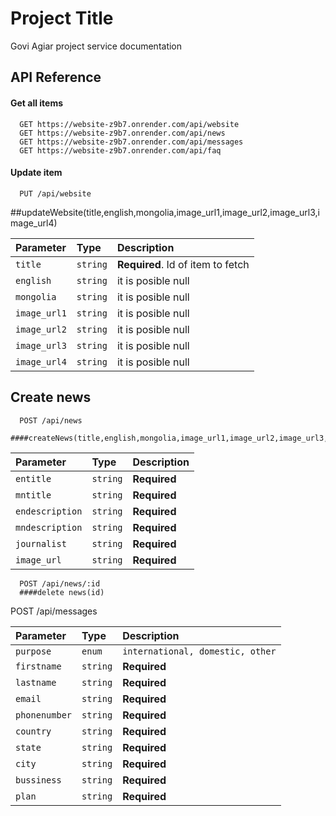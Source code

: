 # Project Title

Govi Agiar project service documentation

## API Reference

#### Get all items

```http
  GET https://website-z9b7.onrender.com/api/website
  GET https://website-z9b7.onrender.com/api/news
  GET https://website-z9b7.onrender.com/api/messages
  GET https://website-z9b7.onrender.com/api/faq
```

#### Update item

```https
  PUT /api/website

```

##updateWebsite(title,english,mongolia,image_url1,image_url2,image_url3,image_url4)

| Parameter    | Type     | Description                       |
| :----------- | :------- | :-------------------------------- |
| `title`      | `string` | **Required**. Id of item to fetch |
| `english`    | `string` | it is posible null                |
| `mongolia`   | `string` | it is posible null                |
| `image_url1` | `string` | it is posible null                |
| `image_url2` | `string` | it is posible null                |
| `image_url3` | `string` | it is posible null                |
| `image_url4` | `string` | it is posible null                |

## Create news

```https
  POST /api/news
  ####createNews(title,english,mongolia,image_url1,image_url2,image_url3,image_url4)
```

| Parameter       | Type     | Description  |
| :-------------- | :------- | :----------- |
| `entitle`       | `string` | **Required** |
| `mntitle`       | `string` | **Required** |
| `endescription` | `string` | **Required** |
| `mndescription` | `string` | **Required** |
| `journalist`    | `string` | **Required** |
| `image_url`     | `string` | **Required** |

```https
  POST /api/news/:id
  ####delete news(id)

```

POST /api/messages

| Parameter     | Type     | Description                      |
| :------------ | :------- | :------------------------------- |
| `purpose`     | `enum`   | `international, domestic, other` |
| `firstname`   | `string` | **Required**                     |
| `lastname`    | `string` | **Required**                     |
| `email`       | `string` | **Required**                     |
| `phonenumber` | `string` | **Required**                     |
| `country`     | `string` | **Required**                     |
| `state`       | `string` | **Required**                     |
| `city`        | `string` | **Required**                     |
| `bussiness`   | `string` | **Required**                     |
| `plan`        | `string` | **Required**                     |
